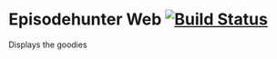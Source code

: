 # Episodehunter Web [![Build Status](https://travis-ci.org/episodehunter/web.svg?branch=master)](https://travis-ci.org/episodehunter/web)

Displays the goodies
